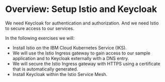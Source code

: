# Overview: Setup Istio and Keycloak

We need Keycloak for authentication and authorization. And we need Istio to secure access to our services. 

In the following exercises we will:

* Install Istio on the IBM Cloud Kubernetes Service (IKS).
* We will use the Istio Ingress gateway to gain access to our sample application and to Keycloak externally with a DNS entry.
* We will secure the Istio Ingress gateway with HTTPS using a certificate that is automatically generated.
* Install Keycloak within the Istio Service Mesh.